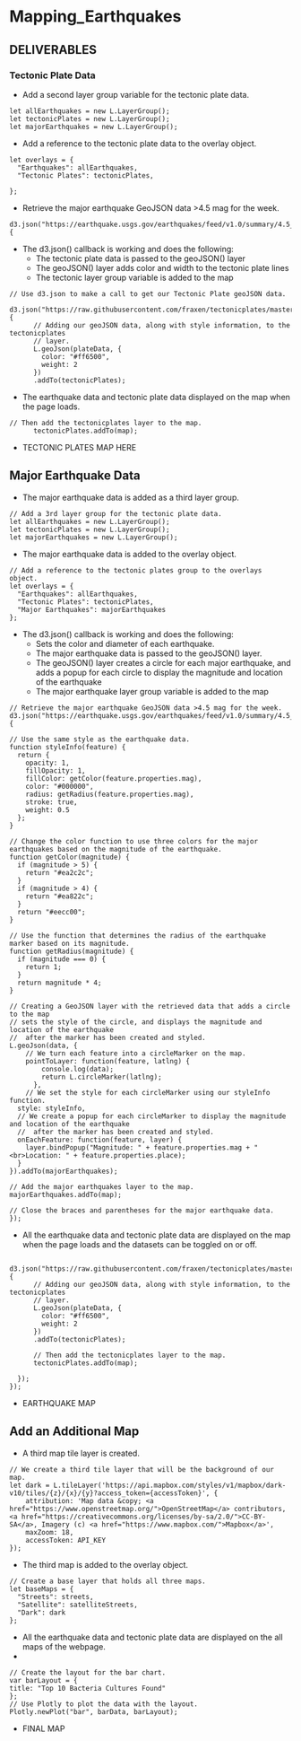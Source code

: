 # Mapping_Earthquakes

## DELIVERABLES

### Tectonic Plate Data
- Add a second layer group variable for the tectonic plate data.
```
let allEarthquakes = new L.LayerGroup();
let tectonicPlates = new L.LayerGroup();
let majorEarthquakes = new L.LayerGroup();

```
- Add a reference to the tectonic plate data to the overlay object.
```
let overlays = {
  "Earthquakes": allEarthquakes,
  "Tectonic Plates": tectonicPlates,

};

```
- Retrieve the major earthquake GeoJSON data >4.5 mag for the week.
```
d3.json("https://earthquake.usgs.gov/earthquakes/feed/v1.0/summary/4.5_week.geojson").then(function(data) {

```
- The d3.json() callback is working and does the following:
  - The tectonic plate data is passed to the geoJSON() layer
  - The geoJSON() layer adds color and width to the tectonic plate lines
  - The tectonic layer group variable is added to the map
```
// Use d3.json to make a call to get our Tectonic Plate geoJSON data.
  d3.json("https://raw.githubusercontent.com/fraxen/tectonicplates/master/GeoJSON/PB2002_boundaries.json").then(function(plateData) {
      // Adding our geoJSON data, along with style information, to the tectonicplates
      // layer.
      L.geoJson(plateData, {
        color: "#ff6500",
        weight: 2
      })
      .addTo(tectonicPlates);

```
- The earthquake data and tectonic plate data displayed on the map when the page loads.
```
// Then add the tectonicplates layer to the map.
      tectonicPlates.addTo(map);

```
- TECTONIC PLATES MAP HERE

## Major Earthquake Data

- The major earthquake data is added as a third layer group.
```
// Add a 3rd layer group for the tectonic plate data.
let allEarthquakes = new L.LayerGroup();
let tectonicPlates = new L.LayerGroup();
let majorEarthquakes = new L.LayerGroup();

```
- The major earthquake data is added to the overlay object.
```
// Add a reference to the tectonic plates group to the overlays object.
let overlays = {
  "Earthquakes": allEarthquakes,
  "Tectonic Plates": tectonicPlates,
  "Major Earthquakes": majorEarthquakes
};

```
- The d3.json() callback is working and does the following:
  - Sets the color and diameter of each earthquake.
  - The major earthquake data is passed to the geoJSON() layer.
  - The geoJSON() layer creates a circle for each major earthquake, and adds a popup for each circle to display the magnitude and location of the earthquake
  - The major earthquake layer group variable is added to the map

```
// Retrieve the major earthquake GeoJSON data >4.5 mag for the week.
d3.json("https://earthquake.usgs.gov/earthquakes/feed/v1.0/summary/4.5_week.geojson").then(function(data) {

// Use the same style as the earthquake data.
function styleInfo(feature) {
  return {
    opacity: 1,
    fillOpacity: 1,
    fillColor: getColor(feature.properties.mag),
    color: "#000000",
    radius: getRadius(feature.properties.mag),
    stroke: true,
    weight: 0.5
  };
}
  
// Change the color function to use three colors for the major earthquakes based on the magnitude of the earthquake.
function getColor(magnitude) {
  if (magnitude > 5) {
    return "#ea2c2c";
  }
  if (magnitude > 4) {
    return "#ea822c";
  }
  return "#eecc00";
}
  
// Use the function that determines the radius of the earthquake marker based on its magnitude.
function getRadius(magnitude) {
  if (magnitude === 0) {
    return 1;
  }
  return magnitude * 4;
}
  
// Creating a GeoJSON layer with the retrieved data that adds a circle to the map 
// sets the style of the circle, and displays the magnitude and location of the earthquake
//  after the marker has been created and styled.
L.geoJson(data, {
    // We turn each feature into a circleMarker on the map.
    pointToLayer: function(feature, latlng) {
        console.log(data);
        return L.circleMarker(latlng);
      },
    // We set the style for each circleMarker using our styleInfo function.
  style: styleInfo,
  // We create a popup for each circleMarker to display the magnitude and location of the earthquake
  //  after the marker has been created and styled.
  onEachFeature: function(feature, layer) {
    layer.bindPopup("Magnitude: " + feature.properties.mag + "<br>Location: " + feature.properties.place);
  }
}).addTo(majorEarthquakes);
  
// Add the major earthquakes layer to the map.
majorEarthquakes.addTo(map);

// Close the braces and parentheses for the major earthquake data.
});

```
- All the earthquake data and tectonic plate data are displayed on the map when the page loads and the datasets can be toggled on or off.
```
 d3.json("https://raw.githubusercontent.com/fraxen/tectonicplates/master/GeoJSON/PB2002_boundaries.json").then(function(plateData) {
      // Adding our geoJSON data, along with style information, to the tectonicplates
      // layer.
      L.geoJson(plateData, {
        color: "#ff6500",
        weight: 2
      })
      .addTo(tectonicPlates);

      // Then add the tectonicplates layer to the map.
      tectonicPlates.addTo(map);
    
  });
});
```
- EARTHQUAKE MAP

## Add an Additional Map
- A third map tile layer is created.
```
// We create a third tile layer that will be the background of our map.
let dark = L.tileLayer('https://api.mapbox.com/styles/v1/mapbox/dark-v10/tiles/{z}/{x}/{y}?access_token={accessToken}', {
	attribution: 'Map data &copy; <a href="https://www.openstreetmap.org/">OpenStreetMap</a> contributors, <a href="https://creativecommons.org/licenses/by-sa/2.0/">CC-BY-SA</a>, Imagery (c) <a href="https://www.mapbox.com/">Mapbox</a>',
	maxZoom: 18,
	accessToken: API_KEY
});
```
- The third map is added to the overlay object.
```
// Create a base layer that holds all three maps.
let baseMaps = {
  "Streets": streets,
  "Satellite": satelliteStreets,
  "Dark": dark
};
```
- All the earthquake data and tectonic plate data are displayed on the all maps of the webpage.
- 
```
// Create the layout for the bar chart. 
var barLayout = {
title: "Top 10 Bacteria Cultures Found"
};
// Use Plotly to plot the data with the layout. 
Plotly.newPlot("bar", barData, barLayout);
```
- FINAL MAP 
